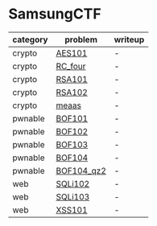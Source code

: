 # SamsungCTF
category | problem | writeup
--- | --- | ---
crypto | [AES101](crypto/AES101) | -
crypto | [RC_four](crypto/RC_four) | -
crypto | [RSA101](crypto/RSA101) | -
crypto | [RSA102](crypto/RSA102) | -
crypto | [meaas](crypto/meaas) | -
pwnable | [BOF101](pwnable/BOF101) | -
pwnable | [BOF102](pwnable/BOF102) | -
pwnable | [BOF103](pwnable/BOF103) | -
pwnable | [BOF104](pwnable/BOF104) | -
pwnable | [BOF104_qz2](pwnable/BOF104_qz2) | -
web | [SQLi102](web/SQLi102) | -
web | [SQLi103](web/SQLi103) | -
web | [XSS101](web/XSS101) | -
